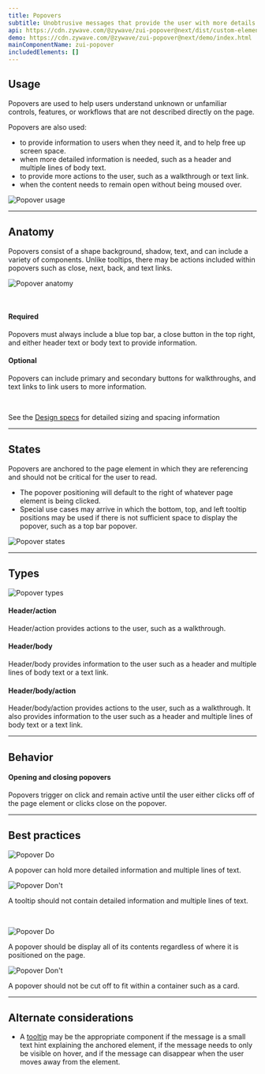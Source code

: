 ```yaml
---
title: Popovers
subtitle: Unobtrusive messages that provide the user with more details.
api: https://cdn.zywave.com/@zywave/zui-popover@next/dist/custom-elements.json
demo: https://cdn.zywave.com/@zywave/zui-popover@next/demo/index.html
mainComponentName: zui-popover
includedElements: []
---
```

## Usage

Popovers are used to help users understand unknown or unfamiliar controls, features, or workflows that are not described directly on the page.

Popovers are also used:

* to provide information to users when they need it, and to help free up screen space.
* when more detailed information is needed, such as a header and multiple lines of body text.
* to provide more actions to the user, such as a walkthrough or text link.
* when the content needs to remain open without being moused over.

![Popover usage](/images/popover_usage.svg)

<hr>

## Anatomy

Popovers consist of a shape background, shadow, text, and can include a variety of components. Unlike tooltips, there may be actions included within popovers such as close, next, back, and text links.

![Popover anatomy](/images/popover_anatomy.svg)

<br>

#### Required

Popovers must always include a blue top bar, a close button in the top right, and either header text or body text to provide information.

#### Optional

Popovers can include primary and secondary buttons for walkthroughs, and text links to link users to more information.

<br>

See the [](https://xd.adobe.com/view/ef2f902b-219f-4e41-8bba-2bf079fc5969-ba7c/grid)[Design specs](https://xd.adobe.com/view/b5414570-9452-427d-9b19-a96778f43874-e012/grid) for detailed sizing and spacing information

- - -

## States

Popovers are anchored to the page element in which they are referencing and should not be critical for the user to read.

* The popover positioning will default to the right of whatever page element is being clicked.
* Special use cases may arrive in which the bottom, top, and left tooltip positions may be used if there is not sufficient space to display the popover, such as a top bar popover.

![Popover states](/images/select_positioning.svg)

- - -

## Types

![Popover types](/images/popover_types.svg)

#### Header/action

Header/action provides actions to the user, such as a walkthrough.

#### Header/body

Header/body provides information to the user such as a header and multiple lines of body text or a text link.

#### Header/body/action

Header/body/action provides actions to the user, such as a walkthrough. It also provides information to the user such as a header and multiple lines of body text or a text link.

- - -

## Behavior

#### Opening and closing popovers

Popovers trigger on click and remain active until the user either clicks off of the page element or clicks close on the popover.

- - -

## Best practices

<Grid>

<GridCol col="span-6">

![Popover Do](/images/popover_do.svg)

<docs-do>

A popover can hold more detailed information and multiple lines of text.

</docs-do>

</GridCol>

<GridCol col="span-6">

![Popover Don't](/images/popover_dont.svg)

<docs-do-not>

A tooltip should not contain detailed information and multiple lines of text.

</docs-do-not>

<br>

<Grid>

<GridCol col="span-6">

![Popover Do](/images/popover_do-–-2.svg)

<docs-do>

A popover should be display all of its contents regardless of where it is positioned on the page.

</docs-do>

</GridCol>

<GridCol col="span-6">

![Popover Don't](/images/popover_don-t-–-2.svg)

<docs-do-not>

A popover should not be cut off to fit within a container such as a card.

</docs-do-not>

- - -

## Alternate considerations

* A [tooltip](/design-system/components/tooltips/) may be the appropriate component if the message is a small text hint explaining the anchored element, if the message needs to only be visible on hover, and if the message can disappear when the user moves away from the element.